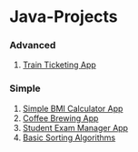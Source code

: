 # Java-Projects

### Advanced
1. <a href = "https://github.com/karthik13691/Train-Ticketing-App.git">Train Ticketing App</a>

### Simple 
1. <a href = "https://github.com/karthik13691/Java-Projects/tree/57d2cd4010a89c1a64694119d4d541ee0721092d/Simple%20BMI%20Calculator%20App">Simple BMI Calculator App</a>
2. <a href = "https://github.com/karthik13691/Java-Projects/tree/main/Coffee%20Brewer%20App">Coffee Brewing App</a>
3. <a href = "https://github.com/karthik13691/Java-Projects/tree/main/Student%20Exam%20Manager%20application">Student Exam Manager App</a>
4. <a href = "https://github.com/karthik13691/Java-Projects/tree/main/Sorting%20Algorithms">Basic Sorting Algorithms</a>
